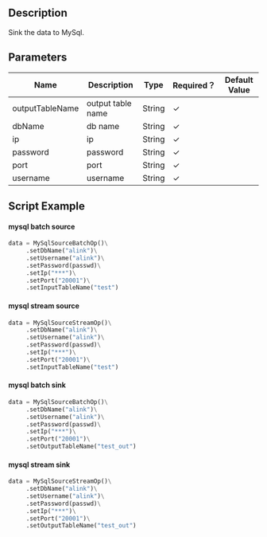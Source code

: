 ## Description
Sink the data to MySql.

## Parameters
| Name | Description | Type | Required？ | Default Value |
| --- | --- | --- | --- | --- |
| outputTableName | output table name | String | ✓ |  |
| dbName | db name | String | ✓ |  |
| ip | ip | String | ✓ |  |
| password | password | String | ✓ |  |
| port | port | String | ✓ |  |
| username | username | String | ✓ |  |


## Script Example

#### mysql batch source 

```python
data = MySqlSourceBatchOp()\
     .setDbName("alink")\
     .setUsername("alink")\
     .setPassword(passwd)\
     .setIp("***")\
     .setPort("20001")\
     .setInputTableName("test")
```

#### mysql stream source 

```python
data = MySqlSourceStreamOp()\
     .setDbName("alink")\
     .setUsername("alink")\
     .setPassword(passwd)\
     .setIp("***")\
     .setPort("20001")\
     .setInputTableName("test")
```

####  mysql batch sink

```python
data = MySqlSourceBatchOp()\
     .setDbName("alink")\
     .setUsername("alink")\
     .setPassword(passwd)\
     .setIp("***")\
     .setPort("20001")\
     .setOutputTableName("test_out")
```

####  mysql stream sink

```python
data = MySqlSourceStreamOp()\
     .setDbName("alink")\
     .setUsername("alink")\
     .setPassword(passwd)\
     .setIp("***")\
     .setPort("20001")\
     .setOutputTableName("test_out")
```



